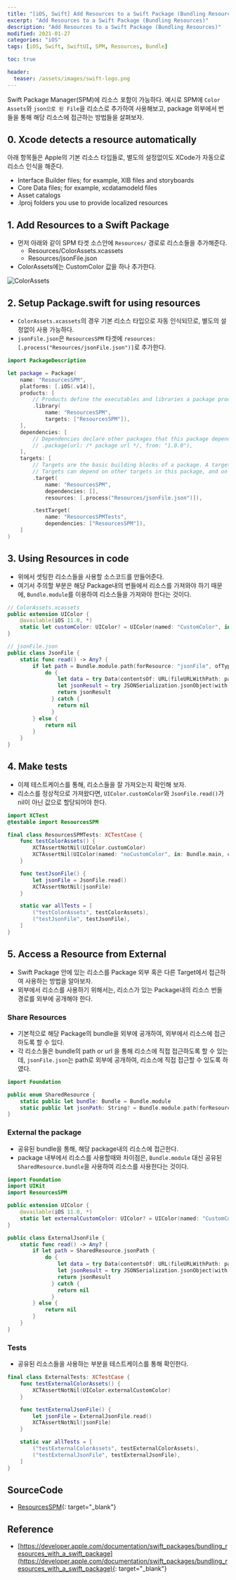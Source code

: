 ```yaml
---
title: "[iOS, Swift] Add Resources to a Swift Package (Bundling Resources)"
excerpt: "Add Resources to a Swift Package (Bundling Resources)"
description: "Add Resources to a Swift Package (Bundling Resources)"
modified: 2021-01-27
categories: "iOS"
tags: [iOS, Swift, SwiftUI, SPM, Resources, Bundle]

toc: true

header:
  teaser: /assets/images/swift-logo.png
---
```


Swift Package Manager(SPM)에 리소스 포함이 가능하다.
예시로 SPM에 `Color Assets`와 `json으로 된 File`을 리소스로 추가하여 사용해보고, package 외부에서 번들을 통해 해당 리소스에 접근하는 방법들을 살펴보자.

## 0. Xcode detects a resource automatically
아래 항목들은 Apple의 기본 리소스 타입들로, 별도의 설정없이도 XCode가 자동으로 리소스 인식을 해준다.
- Interface Builder files; for example, XIB files and storyboards
- Core Data files; for example, xcdatamodeld files
- Asset catalogs
- .lproj folders you use to provide localized resources

## 1. Add Resources to a Swift Package

- 먼저 아래와 같이 SPM 타겟 소스안에 `Resources/` 경로로 리스소들을 추가해준다.
  - Resources/ColorAssets.xcassets
  - Resources/jsonFile.json
- ColorAssets에는 CustomColor 값을 하나 추가한다.

![ColorAssets](/assets/images/post/ios/spm/spm_resources.png)

## 2. Setup Package.swift for using resources
- `ColorAssets.xcassets`의 경우 기본 리소스 타입으로 자동 인식되므로, 별도의 설정없이 사용 가능하다.
- `jsonFile.json`은 `ResourcesSPM` 타겟에 `resources: [.process("Resources/jsonFile.json")]`로 추가한다.

```swift
import PackageDescription

let package = Package(
    name: "ResourcesSPM",
    platforms: [.iOS(.v14)],
    products: [
        // Products define the executables and libraries a package produces, and make them visible to other packages.
        .library(
            name: "ResourcesSPM",
            targets: ["ResourcesSPM"]),
    ],
    dependencies: [
        // Dependencies declare other packages that this package depends on.
        // .package(url: /* package url */, from: "1.0.0"),
    ],
    targets: [
        // Targets are the basic building blocks of a package. A target can define a module or a test suite.
        // Targets can depend on other targets in this package, and on products in packages this package depends on.
        .target(
            name: "ResourcesSPM",
            dependencies: [],
            resources: [.process("Resources/jsonFile.json")]),

        .testTarget(
            name: "ResourcesSPMTests",
            dependencies: ["ResourcesSPM"]),
    ]
)
```

## 3. Using Resources in code
- 위에서 셋팅한 리소스들을 사용할 소스코드를 만들어준다.
- 여기서 주의할 부분은 해당 Package내의 번들에서 리소스를 가져와야 하기 때문에, `Bundle.module`를 이용하여 리소스들을 가져와야 한다는 것이다.

```swift
// ColorAssets.xcassets
public extension UIColor {
    @available(iOS 11.0, *)
    static let customColor: UIColor? = UIColor(named: "CustomColor", in: Bundle.module, compatibleWith: nil)
}

// jsonFile.json
public class JsonFile {
    static func read() -> Any? {
        if let path = Bundle.module.path(forResource: "jsonFile", ofType: "json") {
            do {
                let data = try Data(contentsOf: URL(fileURLWithPath: path), options: [])
                let jsonResult = try JSONSerialization.jsonObject(with: data, options: [])
                return jsonResult
              } catch {
                return nil
              }
        } else {
            return nil
        }
    }
}
```

## 4. Make tests
- 이제 테스트케이스를 통해, 리소스들을 잘 가져오는지 확인해 보자.
- 리소스를 정상적으로 가져왔다면, `UIColor.customColor`와 `JsonFile.read()`가 nil이 아닌 값으로 할당되어야 한다.

```swift
import XCTest
@testable import ResourcesSPM

final class ResourcesSPMTests: XCTestCase {
    func testColorAssets() {
        XCTAssertNotNil(UIColor.customColor)
        XCTAssertNil(UIColor(named: "noCustomColor", in: Bundle.main, compatibleWith: nil))
    }

    func testJsonFile() {
        let jsonFile = JsonFile.read()
        XCTAssertNotNil(jsonFile)
    }

    static var allTests = [
        ("testColorAssets", testColorAssets),
        ("testJsonFile", testJsonFile),
    ]
}
```

## 5. Access a Resource from External
- Swift Package 안에 있는 리소스를 Package 외부 혹은 다른 Target에서 접근하여 사용하는 방법을 알아보자.
- 외부에서 리소스를 사용하기 위해서는, 리소스가 있는 Package내의 리소스 번들 경로를 외부에 공개해야 한다.

### Share Resources
- 기본적으로 해당 Package의 bundle을 외부에 공개하여, 외부에서 리소스에 접근하도록 할 수 있다.
- 각 리소스들은 bundle의 path or url 을 통해 리소스에 직접 접근하도록 할 수 있는데, `jsonFile.json`는 path로 외부에 공개하여, 리소스에 직접 접근할 수 있도록 하였다.

```swift
import Foundation

public enum SharedResource {
    static public let bundle: Bundle = Bundle.module
    static public let jsonPath: String? = Bundle.module.path(forResource: "jsonFile", ofType: "json")
}

```

### External the package
- 공유된 bundle을 통해, 해당 package내의 리소스에 접근한다.
- package 내부에서 리소스를 사용할때와 차이점은, `Bundle.module` 대신 공유된 `SharedResource.bundle`을 사용하여 리소스를 사용한다는 것이다.

```swift
import Foundation
import UIKit
import ResourcesSPM

public extension UIColor {
    @available(iOS 11.0, *)
    static let externalCustomColor: UIColor? = UIColor(named: "CustomColor", in: SharedResource.bundle, compatibleWith: nil)
}

public class ExternalJsonFile {
    static func read() -> Any? {
        if let path = SharedResource.jsonPath {
            do {
                let data = try Data(contentsOf: URL(fileURLWithPath: path), options: [])
                let jsonResult = try JSONSerialization.jsonObject(with: data, options: [])
                return jsonResult
              } catch {
                return nil
              }
        } else {
            return nil
        }
    }
}
```

### Tests
- 공유된 리소스들을 사용하는 부분을 테스트케이스를 통해 확인한다.

```swift
final class ExternalTests: XCTestCase {
    func testExternalColorAssets() {
        XCTAssertNotNil(UIColor.externalCustomColor)
    }

    func testExternalJsonFile() {
        let jsonFile = ExternalJsonFile.read()
        XCTAssertNotNil(jsonFile)
    }

    static var allTests = [
        ("testExternalColorAssets", testExternalColorAssets),
        ("testExternalJsonFile", testExternalJsonFile),
    ]
}
```

## SourceCode
- [ResourcesSPM](https://github.com/tigi44/ResourcesSPM){: target="_blank"}

## Reference
- [https://developer.apple.com/documentation/swift_packages/bundling_resources_with_a_swift_package](https://developer.apple.com/documentation/swift_packages/bundling_resources_with_a_swift_package){: target="_blank"}
